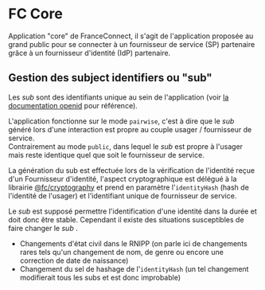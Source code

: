 # FC Core

Application "core" de FranceConnect, il s'agit de l'application proposée au grand public pour se connecter à un fournisseur de service (SP) partenaire grâce à un fournisseur d'identité (IdP) partenaire.

## Gestion des subject identifiers ou "sub"

Les _sub_ sont des identifiants unique au sein de l'application (voir [la documentation openid](https://openid.net/specs/openid-connect-core-1_0.html#SubjectIDTypes) pour référence).

L'application fonctionne sur le mode `pairwise`, c'est à dire que le _sub_ généré lors d'une interaction est propre au couple usager / fournisseur de service.  
Contrairement au mode `public`, dans lequel le _sub_ est propre à l'usager mais reste identique quel que soit le fournisseur de service.

La génération du sub est effectuée lors de la vérification de l'identité reçue d'un Fournisseur d'identité, l'aspect cryptographique est délégué à la librairie [@fc/cryptography](../../libs/cryptography) et prend en paramètre l'`identityHash` (hash de l'identité de l'usager) et l'identifiant unique de fournisseur de service.

Le _sub_ est supposé permettre l'identification d'une identité dans la durée et doit donc être stable. Cependant il existe des situations susceptibles de faire changer le _sub_ .

- Changements d'état civil dans le RNIPP (on parle ici de changements rares tels qu'un changement de nom, de genre ou encore une correction de date de naissance)
- Changement du sel de hashage de l'`identityHash` (un tel changement modifierait tous les subs et est donc improbable)
